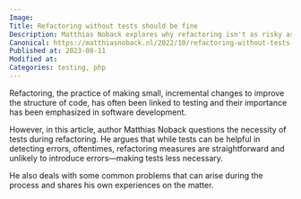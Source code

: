 ```yaml
---
Image: 
Title: Refactoring without tests should be fine
Description: Matthias Noback explores why refactoring isn't as risky as believed, even without tests. Discover how careful programming can lower risks.
Canonical: https://matthiasnoback.nl/2022/10/refactoring-without-tests-should-be-fine/
Published at: 2023-08-11
Modified at: 
Categories: testing, php
---
```


Refactoring, the practice of making small, incremental changes to improve the structure of code, has often been linked to testing and their importance has been emphasized in software development.

However, in this article, author Matthias Noback questions the necessity of tests during refactoring. He argues that while tests can be helpful in detecting errors, oftentimes, refactoring measures are straightforward and unlikely to introduce errors—making tests less necessary.

He also deals with some common problems that can arise during the process and shares his own experiences on the matter.

